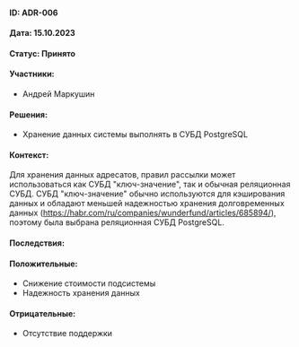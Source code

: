 #### ID: ADR-006

#### Дата: 15.10.2023

#### Статус: Принято

#### Участники:

* Андрей Маркушин

#### Решения:

* Хранение данных системы выполнять в СУБД PostgreSQL

#### Контекст:

Для хранения данных адресатов, правил рассылки может использоваться как СУБД "ключ-значение", так и обычная реляционная СУБД. СУБД "ключ-значение" обычно используются для кэширования данных и обладают меньшей надежностью хранения долговременных данных (<https://habr.com/ru/companies/wunderfund/articles/685894/>), поэтому была выбрана реляционная СУБД PostgreSQL.

#### Последствия:

#### Положительные:

* Снижение стоимости подсистемы
* Надежность хранения данных

#### Отрицательные:

* Отсутствие поддержки
